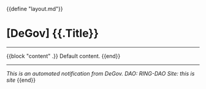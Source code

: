 {{define "layout.md"}}

# [DeGov] {{.Title}}

---

{{block "content" .}}
Default content.
{{end}}

---

_This is an automated notification from DeGov._
_DAO: RING-DAO_
_Site: this is site_
{{end}}

